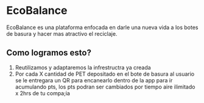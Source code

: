 # EcoBalance

EcoBalance es una plataforma enfocada en darle una nueva vida a los botes de basura y hacer mas atractivo el reciclaje.

## Como logramos esto?

1. Reutilizamos y adaptaremos la infrestructra ya creada
2. Por cada X cantidad de PET depositado en el bote de basura al usuario se le entregara un QR para encanearlo dentro de la app para ir acumulando pts, los pts podran ser cambiados por tiempo aire ilimitado x 2hrs de tu compa;ia
